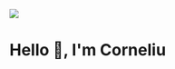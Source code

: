 ![](https://github.com/cornelber/cornelberliba/blob/main/github-temporary-banner.jpg) 

# Hello 👋, I'm Corneliu


